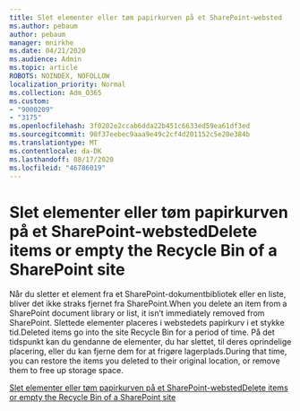 ```yaml
---
title: Slet elementer eller tøm papirkurven på et SharePoint-websted
ms.author: pebaum
author: pebaum
manager: mnirkhe
ms.date: 04/21/2020
ms.audience: Admin
ms.topic: article
ROBOTS: NOINDEX, NOFOLLOW
localization_priority: Normal
ms.collection: Adm_O365
ms.custom:
- "9000209"
- "3175"
ms.openlocfilehash: 3f0202e2ccab6dda22b451c6633ed59ea61df3ed
ms.sourcegitcommit: 90f37eebec9aaa9e49c2cf4d201152c5e20e384b
ms.translationtype: MT
ms.contentlocale: da-DK
ms.lasthandoff: 08/17/2020
ms.locfileid: "46786019"
---
```

# <a name="delete-items-or-empty-the-recycle-bin-of-a-sharepoint-site"></a><span data-ttu-id="0de9a-102">Slet elementer eller tøm papirkurven på et SharePoint-websted</span><span class="sxs-lookup"><span data-stu-id="0de9a-102">Delete items or empty the Recycle Bin of a SharePoint site</span></span> 

<span data-ttu-id="0de9a-103">Når du sletter et element fra et SharePoint-dokumentbibliotek eller en liste, bliver det ikke straks fjernet fra SharePoint.</span><span class="sxs-lookup"><span data-stu-id="0de9a-103">When you delete an item from a SharePoint document library or list, it isn’t immediately removed from SharePoint.</span></span> <span data-ttu-id="0de9a-104">Slettede elementer placeres i webstedets papirkurv i et stykke tid.</span><span class="sxs-lookup"><span data-stu-id="0de9a-104">Deleted items go into the site Recycle Bin for a period of time.</span></span> <span data-ttu-id="0de9a-105">På det tidspunkt kan du gendanne de elementer, du har slettet, til deres oprindelige placering, eller du kan fjerne dem for at frigøre lagerplads.</span><span class="sxs-lookup"><span data-stu-id="0de9a-105">During that time, you can restore the items you deleted to their original location, or remove them to free up storage space.</span></span>

[<span data-ttu-id="0de9a-106">Slet elementer eller tøm papirkurven på et SharePoint-websted</span><span class="sxs-lookup"><span data-stu-id="0de9a-106">Delete items or empty the Recycle Bin of a SharePoint site</span></span>](https://support.office.com/article/2e713599-d13e-40d6-96dc-66f0a366f74e)